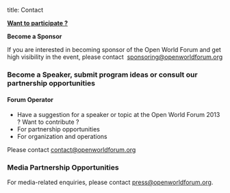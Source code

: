 title: Contact

<p><b><a href="http://openworldforum.org/eng/user/register" target="_blank">Want to participate ?</a></b></p>

<p><b>Become a Sponsor</b></p>

<p>If you are interested in becoming sponsor of the Open World Forum and get high visibility in the event, please contact &nbsp;<a href="mailto:sponsoring@openworldforum.org" target="_self">sponsoring@openworldforum.org</a></p>

<a name="eztoc1082290_0_1" id="eztoc1082290_0_1"></a>
<h3><b>Become a Speaker, submit program ideas or consult our partnership opportunities</b></h3>

<a name="eztoc1082290_0_1_1" id="eztoc1082290_0_1_1"></a><h4><b><b>Forum Operator</b></b></h4>

<ul>

<li>Have a suggestion for a speaker or topic at the Open World Forum 2013 ? Want to contribute ?</li>

<li>For partnership opportunities</li>

<li>For organization and operations</li>

</ul>

<p>Please contact&nbsp;<a href="mailto:team@openworldforum.org" target="_self">contact@openworldforum.org</a>&nbsp;</p><a name="eztoc1082290_0_2" id="eztoc1082290_0_2"></a>

<h3><b>Media Partnership Opportunities</b></h3>

<p>
For media-related enquiries, please contact <a href="mailto:press@openworldforum.org" target="_self">press@openworldforum.org</a>.
</p>
